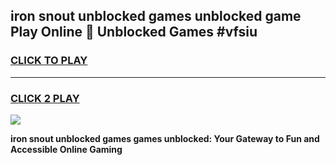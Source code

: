 
## iron snout unblocked games unblocked game Play Online 👋 Unblocked Games #vfsiu
<h3>
<a href="https://premium.freeplayer.one?title=iron_snout_unblocked_games&ref=21F">CLICK TO PLAY</a></h3>
<hr>

<h3>
<a href="https://premium.freeplayer.one?title=iron_snout_unblocked_games&ref=21F">CLICK 2 PLAY</a>
  
</h3>

<a href="https://premium.freeplayer.one?title=iron_snout_unblocked_games&ref=21F/"><img src="https://clearcache.store/games.png"></a>


**iron snout unblocked games games unblocked: Your Gateway to Fun and Accessible Online Gaming**
